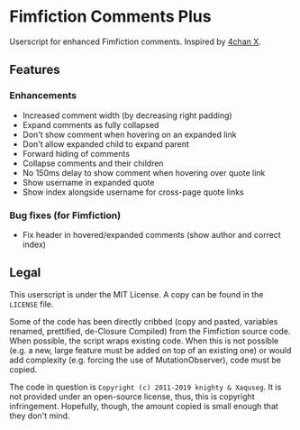 # Fimfiction Comments Plus

Userscript for enhanced Fimfiction comments. Inspired by [4chan X](https://www.4chan-x.net/).

## Features

### Enhancements
* Increased comment width (by decreasing right padding)
* Expand comments as fully collapsed
* Don't show comment when hovering on an expanded link
* Don't allow expanded child to expand parent
* Forward hiding of comments
* Collapse comments and their children
* No 150ms delay to show comment when hovering over quote link
* Show username in expanded quote
* Show index alongside username for cross-page quote links

### Bug fixes (for Fimfiction)
* Fix header in hovered/expanded comments (show author and correct index)

## Legal

This userscript is under the MIT License. A copy can be found in the `LICENSE` file.

Some of the code has been directly cribbed (copy and pasted, variables renamed, prettified, de-Closure Compiled) from the Fimfiction source code. When possible, the script wraps existing code. When this is not possible (e.g. a new, large feature must be added on top of an existing one) or would add complexity (e.g. forcing the use of MutationObserver), code must be copied.

The code in question is `Copyright (c) 2011-2019 knighty & Xaquseg`. It is not provided under an open-source license, thus, this is copyright infringement. Hopefully, though, the amount copied is small enough that they don't mind.
